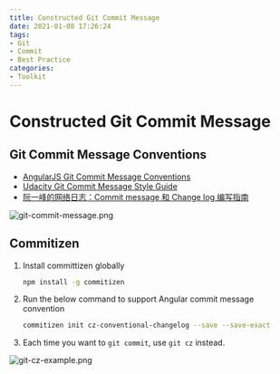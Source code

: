 ```yaml
---
title: Constructed Git Commit Message
date: 2021-01-08 17:26:24
tags:
- Git
- Commit
- Best Practice
categories:
- Toolkit
---
```


# Constructed Git Commit Message

## Git Commit Message Conventions

* [AngularJS Git Commit Message Conventions](https://docs.google.com/document/d/1QrDFcIiPjSLDn3EL15IJygNPiHORgU1_OOAqWjiDU5Y/edit#heading=h.greljkmo14y0)
* [Udacity Git Commit Message Style Guide](http://udacity.github.io/git-styleguide/)
* [阮一峰的网络日志：Commit message 和 Change log 编写指南](https://www.ruanyifeng.com/blog/2016/01/commit_message_change_log.html)

![git-commit-message.png](/images/git-commit-message.png)

## Commitizen

1. Install committizen globally
    ```bash
    npm install -g commitizen
    ```

1. Run the below command to support Angular commit message convention
    ```bash
    commitizen init cz-conventional-changelog --save --save-exact
    ```

1. Each time you want to `git commit`, use `git cz` instead.

![git-cz-example.png](/images/git-cz-example.png)
